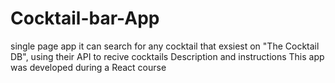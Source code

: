# Cocktail-bar-App

single page app
it can search for any cocktail that exsiest on "The Cocktail DB",
using their API to recive cocktails Description and instructions 
This app was developed during a React course
